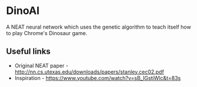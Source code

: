 # DinoAI

A NEAT neural network which uses the genetic algorithm to teach itself how to play Chrome's Dinosaur game.


## Useful links

* Original NEAT paper - http://nn.cs.utexas.edu/downloads/papers/stanley.cec02.pdf
* Inspiration - https://www.youtube.com/watch?v=sB_IGstiWlc&t=83s
